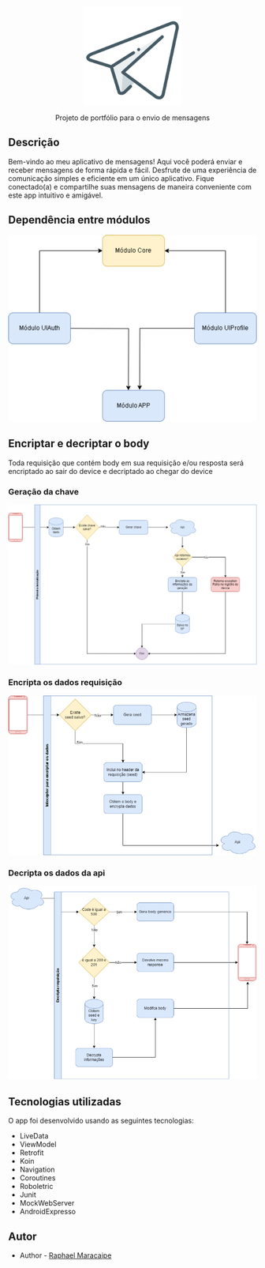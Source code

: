 <p align="center">
  <img src="./docs/icon_app.png" width="200" alt="Portfolio - Logo" />
</p>
  <p align="center">Projeto de portfólio para o envio de mensagens</p>
  <!--[![Backers on Open Collective](https://opencollective.com/nest/backers/badge.svg)](https://opencollective.com/nest#backer)
  [![Sponsors on Open Collective](https://opencollective.com/nest/sponsors/badge.svg)](https://opencollective.com/nest#sponsor)-->

## Descrição

Bem-vindo ao meu aplicativo de mensagens! Aqui você poderá enviar e receber mensagens de forma rápida e fácil. Desfrute de uma experiência de comunicação simples e eficiente em um único aplicativo. Fique conectado(a) e compartilhe suas mensagens de maneira conveniente com este app intuitivo e amigável.

## Dependência entre módulos
<p align="center">
  <img src="./docs/modules.png" width="600" />
</p>

## Encriptar e decriptar o body
Toda requisição que contém body em sua requisição e/ou resposta será encriptado ao sair do device e decriptado ao chegar do device

### Geração da chave
<p align="center">
  <img src="./docs/geracao-key.png" width="600" />
</p>

### Encripta os dados requisição
<p align="center">
  <img src="./docs/encrypted.png" width="600"/>
</p>

### Decripta os dados da api
<p align="center">
  <img src="./docs/decrypted.png" width="600"/>
</p>


## Tecnologias utilizadas

O app foi desenvolvido usando as seguintes tecnologias:
- LiveData
- ViewModel
- Retrofit
- Koin
- Navigation
- Coroutines
- Roboletric
- Junit
- MockWebServer
- AndroidExpresso

## Autor

- Author - [Raphael Maracaipe](https://www.linkedin.com/in/raphaelmaracaipe)
